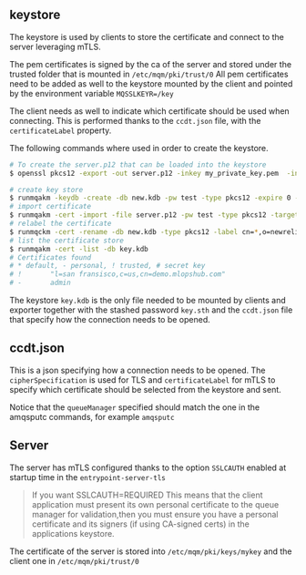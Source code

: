 ## keystore

The keystore is used by clients to store the certificate and connect to the server leveraging mTLS.

The pem certificates is signed by the ca of the server and stored under the trusted folder that is mounted in `/etc/mqm/pki/trust/0`
All pem certificates need to be added as well to the keystore mounted by the client and pointed by the environment variable `MQSSLKEYR=/key`

The client needs as well to indicate which certificate should be used when connecting. This is performed thanks to the `ccdt.json` file, with the `certificateLabel` property.

The following commands where used in order to create the keystore.
```bash
# To create the server.p12 that can be loaded into the keystore
$ openssl pkcs12 -export -out server.p12 -inkey my_private_key.pem  -in ./my_signed_cert.pem  -certfile ./exporters/ibmmq/e2e/tls/ca.crt

# create key store
$ runmqakm -keydb -create -db new.kdb -pw test -type pkcs12 -expire 0 -stash
# import certificate
$ runmqakm -cert -import -file server.p12 -pw test -type pkcs12 -target new.kdb -target_pw test -target_type cms
# relabel the certificate
$ runmqckm -cert -rename -db new.kdb -type pkcs12 -label cn=*,o=newrelic -new_label admin
# list the certificate store
$ runmqakm -cert -list -db key.kdb
# Certificates found
# * default, - personal, ! trusted, # secret key
# !       "l=san fransisco,c=us,cn=demo.mlopshub.com"
# -       admin
```

The keystore `key.kdb` is the only file needed to be mounted by clients and exporter together with the stashed password `key.sth` and the `ccdt.json` file that specify how the connection needs to be opened.

## ccdt.json

This is a json specifying how a connection needs to be opened. The `cipherSpecification` is used for TLS and `certificateLabel`
for mTLS to specify which certificate should be selected from the keystore and sent.

Notice that the `queueManager` specified should match the one in the amqsputc commands, for example `amqsputc`

## Server

The server has mTLS configured thanks to the option `SSLCAUTH` enabled at startup time in the `entrypoint-server-tls`

> If you want SSLCAUTH=REQUIRED This means that the client application must present its own personal 
> certificate to the queue manager for validation,then you must ensure you have a personal 
> certificate and its signers (if using CA-signed certs) in the applications keystore.

The certificate of the server is stored into `/etc/mqm/pki/keys/mykey` and the client one in `/etc/mqm/pki/trust/0`